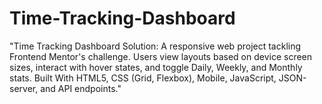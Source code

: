 # Time-Tracking-Dashboard
 "Time Tracking Dashboard Solution: A responsive web project tackling Frontend Mentor's challenge. Users view layouts based on device screen sizes, interact with hover states, and toggle Daily, Weekly, and Monthly stats. Built With HTML5, CSS (Grid, Flexbox), Mobile, JavaScript, JSON-server, and API endpoints."
